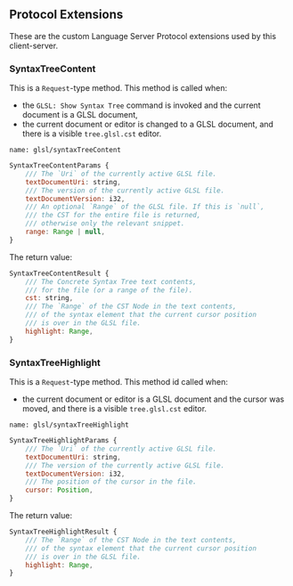 ## Protocol Extensions
These are the custom Language Server Protocol extensions used by this client-server.

### SyntaxTreeContent
This is a `Request`-type method. This method is called when:
- the `GLSL: Show Syntax Tree` command is invoked and the current document is a GLSL document,
- the current document or editor is changed to a GLSL document, and there is a visible `tree.glsl.cst` editor.

```
name: glsl/syntaxTreeContent
```

```javascript
SyntaxTreeContentParams {
    /// The `Uri` of the currently active GLSL file.
    textDocumentUri: string,
    /// The version of the currently active GLSL file.
    textDocumentVersion: i32,
    /// An optional `Range` of the GLSL file. If this is `null`,
    /// the CST for the entire file is returned,
    /// otherwise only the relevant snippet.
    range: Range | null,
}
```

The return value:

```javascript
SyntaxTreeContentResult {
    /// The Concrete Syntax Tree text contents,
    /// for the file (or a range of the file).
    cst: string,
    /// The `Range` of the CST Node in the text contents,
    /// of the syntax element that the current cursor position
    /// is over in the GLSL file.
    highlight: Range,
}
```

### SyntaxTreeHighlight
This is a `Request`-type method. This method id called when:
- the current document or editor is a GLSL document and the cursor was moved, and there is a visible `tree.glsl.cst` editor.

```
name: glsl/syntaxTreeHighlight
```

```javascript
SyntaxTreeHighlightParams {
    /// The `Uri` of the currently active GLSL file.
    textDocumentUri: string,
    /// The version of the currently active GLSL file.
    textDocumentVersion: i32,
    /// The position of the cursor in the file.
    cursor: Position,
}
```

The return value:

```javascript
SyntaxTreeHighlightResult {
    /// The `Range` of the CST Node in the text contents,
    /// of the syntax element that the current cursor position
    /// is over in the GLSL file.
    highlight: Range,
}
```